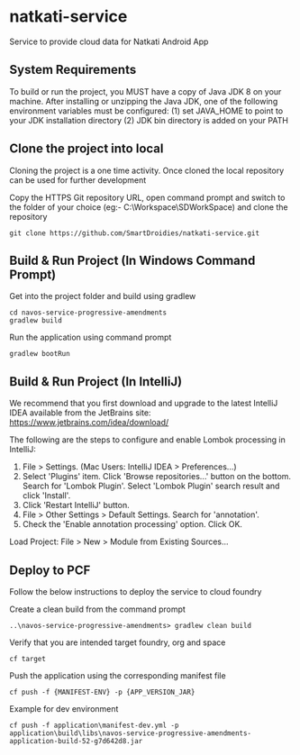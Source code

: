 # natkati-service
Service to provide cloud data for Natkati Android App

## System Requirements

To build or run the project, you MUST have a copy of Java JDK 8 on your machine. 
After installing or unzipping the Java JDK, one of the following environment variables must be configured:
  (1) set JAVA_HOME to point to your JDK installation directory
  (2) JDK bin directory is added on your PATH

## Clone the project into local 
Cloning the project is a one time activity.  Once cloned the local repository can be used for further development

Copy the HTTPS Git repository URL, open command prompt and switch to the folder of your choice (eg:- C:\Workspace\SDWorkSpace) and clone the repository
```
git clone https://github.com/SmartDroidies/natkati-service.git
```  
 
## Build & Run Project (In Windows Command Prompt)

Get into the project folder and build using gradlew
```
cd navos-service-progressive-amendments
gradlew build
```

Run the application using command prompt 
```
gradlew bootRun
```

## Build & Run Project (In IntelliJ)
We recommend that you first download and upgrade to the latest IntelliJ IDEA available from the JetBrains site: https://www.jetbrains.com/idea/download/

The following are the steps to configure and enable Lombok processing in IntelliJ:
 1. File > Settings. (Mac Users: IntelliJ IDEA > Preferences...)
 2. Select 'Plugins' item. Click 'Browse repositories...' button on the bottom. Search for 'Lombok Plugin'. Select 'Lombok Plugin' search result and click 'Install'.
 3. Click 'Restart IntelliJ' button.
 4. File > Other Settings > Default Settings. Search for 'annotation'.
 5. Check the 'Enable annotation processing' option. Click OK.

Load Project: File > New > Module from Existing Sources...


## Deploy to PCF
Follow the below instructions to deploy the service to cloud foundry

Create a clean build from the command prompt
```
..\navos-service-progressive-amendments> gradlew clean build
``` 

Verify that you are intended target foundry, org and space
```
cf target
```

Push the application using the corresponding manifest file 
```
cf push -f {MANIFEST-ENV} -p {APP_VERSION_JAR} 
```

Example for dev environment 
```
cf push -f application\manifest-dev.yml -p application\build\libs\navos-service-progressive-amendments-application-build-52-g7d642d8.jar
``` 
   
 

 
